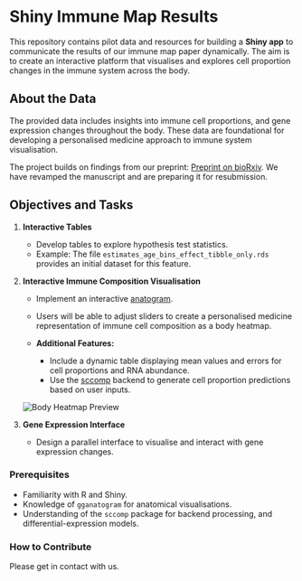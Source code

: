 # Shiny Immune Map Results

This repository contains pilot data and resources for building a **Shiny app** to communicate the results of our immune map paper dynamically. The aim is to create an interactive platform that visualises and explores cell proportion changes in the immune system across the body.

## About the Data

The provided data includes insights into immune cell proportions, and gene expression changes throughout the body. These data are foundational for developing a personalised medicine approach to immune system visualisation.

The project builds on findings from our preprint: [Preprint on bioRxiv](https://www.biorxiv.org/content/10.1101/2023.06.08.542671v3). We have revamped the manuscript and are preparing it for resubmission.

## Objectives and Tasks

1. **Interactive Tables**  
   - Develop tables to explore hypothesis test statistics.  
   - Example: The file `estimates_age_bins_effect_tibble_only.rds` provides an initial dataset for this feature.  

2. **Interactive Immune Composition Visualisation**  
   - Implement an interactive [anatogram](https://github.com/jespermaag/gganatogram).  
   - Users will be able to adjust sliders to create a personalised medicine representation of immune cell composition as a body heatmap.  

   - **Additional Features:**  
     - Include a dynamic table displaying mean values and errors for cell proportions and RNA abundance.  
     - Use the [sccomp](https://github.com/MangiolaLaboratory/sccomp) backend to generate cell proportion predictions based on user inputs.  

   ![Body Heatmap Preview](https://github.com/user-attachments/assets/0bcd17e8-7665-423a-8993-9c0074068705)

3. **Gene Expression Interface**  
   - Design a parallel interface to visualise and interact with gene expression changes.  


### Prerequisites

- Familiarity with R and Shiny.
- Knowledge of `gganatogram` for anatomical visualisations.
- Understanding of the `sccomp` package for backend processing, and differential-expression models.

### How to Contribute

Please get in contact with us. 
